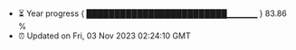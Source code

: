 - ⏳ Year progress { █████████████████████████▁▁▁▁▁ } 83.86 %
- ⏰ Updated on Fri, 03 Nov 2023 02:24:10 GMT

